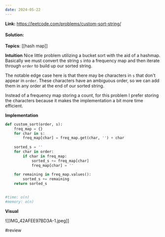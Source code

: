 ```yaml
---
date: 2024-05-22
---
```

**Link:** https://leetcode.com/problems/custom-sort-string/
#### Solution:

**Topics**: [[hash map]]

**Intuition**
Nice little problem utilizing a bucket sort with the aid of a hashmap. Basically we must convert the string `s` into a frequency map and then iterate through `order` to build up our sorted string. 

The notable edge case here is that there may be characters in `s` that don't appear in `order`. These characters have an ambiguous order, so we can add them in any order at the end of our sorted string. 

Instead of a frequency map storing a count, for this problem I prefer storing the characters because it makes the implementation a bit more time efficient. 

**Implementation**
```python
def custom_sort(order, s):
	freq_map = {}
	for char in s:
		freq_map[char] = freq_map.get(char, '') + char
		
	sorted_s = ''
	for char in order:
		if char in freq_map:
			sorted_s += freq_map[char]
			freq_map[char] = ''
			
	for remaining in freq_map.values():
		sorted_s += remaining
	return sorted_s
			

#time: o(n)
#memory: o(n)
```

**Visual** 

![[IMG_42AFEE97BD3A-1.jpeg]]


#review 


